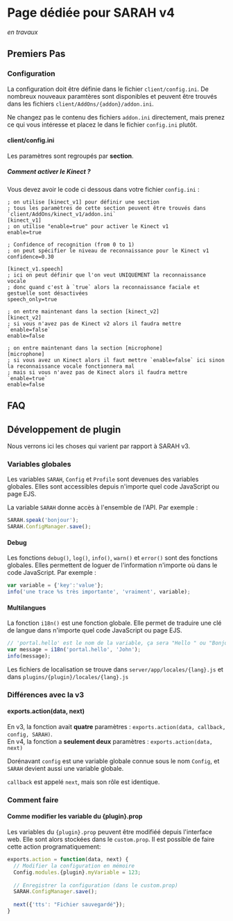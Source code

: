 # Page dédiée pour SARAH v4

_en travaux_

## Premiers Pas

### Configuration

La configuration doit être définie dans le fichier `client/config.ini`. De nombreux nouveaux paramtères sont disponibles et peuvent être trouvés dans les fichiers `client/AddOns/{addon}/addon.ini`.

Ne changez pas le contenu des fichiers `addon.ini` directement, mais prenez ce qui vous intéresse et placez le dans le fichier `config.ini` plutôt.

#### client/config.ini

Les paramètres sont regroupés par **section**.

##### Comment activer le Kinect ?

Vous devez avoir le code ci dessous dans votre fichier `config.ini` :
```
; on utilise [kinect_v1] pour définir une section
; tous les paramètres de cette section peuvent être trouvés dans `client/AddOns/kinect_v1/addon.ini`
[kinect_v1]
; on utilise "enable=true" pour activer le Kinect v1
enable=true

; Confidence of recognition (from 0 to 1)
; on peut spécifier le niveau de reconnaissance pour le Kinect v1
confidence=0.30

[kinect_v1.speech]
; ici on peut définir que l'on veut UNIQUEMENT la reconnaissance vocale
; donc quand c'est à `true` alors la reconnaissance faciale et gestuelle sont désactivées
speech_only=true

; on entre maintenant dans la section [kinect_v2]
[kinect_v2]
; si vous n'avez pas de Kinect v2 alors il faudra mettre `enable=false`
enable=false

; on entre maintenant dans la section [microphone]
[microphone]
; si vous avez un Kinect alors il faut mettre `enable=false` ici sinon la reconnaissance vocale fonctionnera mal
; mais si vous n'avez pas de Kinect alors il faudra mettre `enable=true`
enable=false
```

## FAQ

## Développement de plugin

Nous verrons ici les choses qui varient par rapport à SARAH v3.

### Variables globales

Les variables `SARAH`, `Config` et `Profile` sont devenues des variables globales. Elles sont accessibles depuis n'importe quel code JavaScript ou page EJS. 

La variable `SARAH` donne accès à l'ensemble de l'API. Par exemple :
```javascript
SARAH.speak('bonjour');
SARAH.ConfigManager.save();
```

#### Debug

Les fonctions `debug()`, `log()`, `info()`, `warn()` et `error()` sont des fonctions globales. Elles permettent de loguer de l'information n'importe où dans le code JavaScript. Par exemple :
```javascript
var variable = {'key':'value'};
info('une trace %s très importante', 'vraiment', variable);
```

#### Multilangues

La fonction `i18n()` est une fonction globale. Elle permet de traduire une clé de langue dans n'importe quel code JavaScript ou page EJS.

```javascript
// 'portal.hello' est le nom de la variable, ça sera "Hello " ou "Bonjour " ou "Hola " par exemple
var message = i18n('portal.hello', 'John');
info(message);
```

Les fichiers de localisation se trouve dans `server/app/locales/{lang}.js` et dans `plugins/{plugin}/locales/{lang}.js`

### Différences avec la v3

#### exports.action(data, next)

En v3, la fonction avait **quatre** paramètres : `exports.action(data, callback, config, SARAH)`.  
En v4, la fonction a **seulement deux** paramètres : `exports.action(data, next)`

Dorénavant `config` est une variable globale connue sous le nom `Config`, et `SARAH` devient aussi une variable globale.

`callback` est appelé `next`, mais son rôle est identique.

### Comment faire

#### Comme modifier les variable du {plugin}.prop

Les variables du `{plugin}.prop` peuvent être modifiéé depuis l'interface web. Elle sont alors stockées dans le `custom.prop`. Il est possible de faire cette action programatiquement:

```javascript
exports.action = function(data, next) {
  // Modifier la configuration en mémoire
  Config.modules.{plugin}.myVariable = 123;
  
  // Enregistrer la configuration (dans le custom.prop)
  SARAH.ConfigManager.save();
  
  next({'tts': "Fichier sauvegardé"});
}
```
